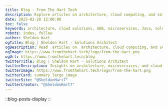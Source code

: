 ```yaml
---
title: Blog - From The Hart Tech
description: Explore articles on architecture, cloud computing, and software development best practices by Sheldon Hart, Solutions Architect.
date: 2025-02-28 12:00:00
toc: false
keywords: architecture, cloud solutions, AWS, microservices, Java, solutions architecture, software development, technical blog, Sheldon Hart
robots: index, follow
author: Sheldon Hart
ogTitle: Blog | Sheldon Hart - Solutions Architect
ogDescription: Read  articles on  architecture, cloud computing, and software development from an experienced Solutions Architect.
ogImage: https://www.fromthehart.tech/logo/from-the-hart.png
ogUrl: https://www.fromthehart.tech/blog
twitterTitle: Blog | Sheldon Hart - Solutions Architect
twitterDescription: Insights on architecture, microservices, and cloud computing from Solutions Architect Sheldon Hart.
twitterImage: https://www.fromthehart.tech/logo/from-the-hart.png
twitterCard: summary_large_image
twitterSite: "@SheldonHart7"
twitterCreator: "@SheldonHart7"
---
```

::blog-posts-display
::

